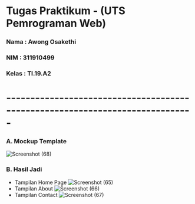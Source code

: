 # Tugas Praktikum - (UTS Pemrograman Web)

### Nama  : Awong Osakethi
### NIM   : 311910499
### Kelas : TI.19.A2
# -----------------------------------------------------------------------------
### A. Mockup Template
![Screenshot (68)](https://user-images.githubusercontent.com/56240483/116903295-65d48400-ac66-11eb-9655-f0a2a5cb8c18.png)

### B. Hasil Jadi
- Tampilan Home Page
![Screenshot (65)](https://user-images.githubusercontent.com/56240483/116902681-a253b000-ac65-11eb-9125-8d05ef50ccf7.png)
- Tampilan About 
![Screenshot (66)](https://user-images.githubusercontent.com/56240483/116902697-a7186400-ac65-11eb-81ea-3059f975dd69.png)
- Tampilan Contact 
![Screenshot (67)](https://user-images.githubusercontent.com/56240483/116902699-a8499100-ac65-11eb-8631-f88c432b71f9.png)
